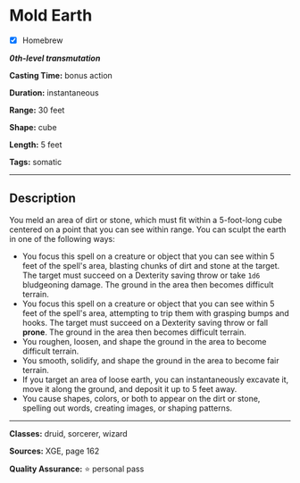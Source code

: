 # Mold Earth

- [x] Homebrew

***0th-level transmutation***

**Casting Time:** bonus action

**Duration:** instantaneous

**Range:** 30 feet

**Shape:** cube

**Length:** 5 feet

**Tags:** somatic

---

## Description
You meld an area of dirt or stone, which must fit within a 5-foot-long cube centered on a point that you can see within range. You can sculpt the earth in one of the following ways:
- You focus this spell on a creature or object that you can see within 5 feet of the spell's area, blasting chunks of dirt and stone at the target. The target must succeed on a Dexterity saving throw or take `1d6` bludgeoning damage. The ground in the area then becomes difficult terrain. 
- You focus this spell on a creature or object that you can see within 5 feet of the spell's area, attempting to trip them with grasping bumps and hooks. The target must succeed on a Dexterity saving throw or fall **prone**. The ground in the area then becomes difficult terrain.
- You roughen, loosen, and shape the ground in the area to become difficult terrain.
- You smooth, solidify, and shape the ground in the area to become fair terrain.
- If you target an area of loose earth, you can instantaneously excavate it, move it along the ground, and deposit it up to 5 feet away.
- You cause shapes, colors, or both to appear on the dirt or stone, spelling out words, creating images, or shaping patterns.

---

**Classes:** druid, sorcerer, wizard

**Sources:** XGE, page 162

**Quality Assurance:** :star: personal pass
